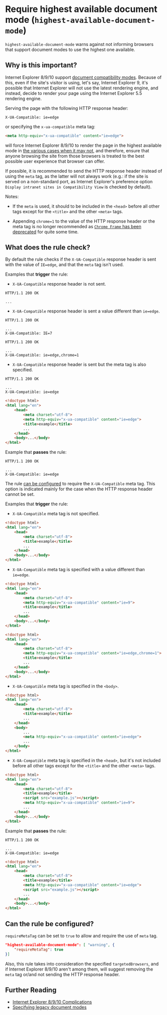 # Require highest available document mode (`highest-available-document-mode`)

`highest-available-document-mode` warns against not informing browsers
that support document modes to use the highest one available.

## Why is this important?

Internet Explorer 8/9/10 support [document compatibility
modes](https://msdn.microsoft.com/en-us/library/cc288325.aspx).
Because of this, even if the site's visitor is using, let's say,
Internet Explorer 9, it's possible that Internet Explorer will not
use the latest rendering engine, and instead, decide to render your
page using the Internet Explorer 5.5 rendering engine.

Serving the page with the following HTTP response header:

```text
X-UA-Compatible: ie=edge
```

or specifying the `x-ua-compatible` meta tag:

```html
<meta http-equiv="x-ua-compatible" content="ie=edge">
```

will force Internet Explorer 8/9/10 to render the page in the
highest available mode in [the various cases when it may
not](https://hsivonen.fi/doctype/#ie8), and therefore, ensure that
anyone browsing the site from those browsers is treated to the best
possible user experience that browser can offer.

If possible, it is recommended to send the HTTP response header
instead of using the `meta` tag, as the latter will not always work
(e.g.: if the site is served on a non-standard port, as Internet
Explorer's preference option `Display intranet sites in Compatibility
View` is checked by default).

Notes:

* If the `meta` is used, it should to be included in the `<head>`
  before all other tags except for the `<title>` and the other
  `<meta>` tags.

* Appending `chrome=1` to the value of the HTTP response header or
  the meta tag is no longer recommended as [`Chrome Frame` has been
  deprecated](https://blog.chromium.org/2013/06/retiring-chrome-frame.html)
  for quite some time.

## What does the rule check?

By default the rule checks if the `X-UA-Compatible` response header is
sent with the value of `IE=edge`, and that the `meta` tag isn't used.

Examples that **trigger** the rule:

* `X-UA-Compatible` response header is not sent.

```text
HTTP/1.1 200 OK

...
```

* `X-UA-Compatible` response header is sent a value different
  than `ie=edge`.

```text
HTTP/1.1 200 OK

...
X-UA-Compatible: IE=7
```

```text
HTTP/1.1 200 OK

...
X-UA-Compatible: ie=edge,chrome=1
```

* `X-UA-Compatible` response header is sent but the meta tag is
  also specified.

```text
HTTP/1.1 200 OK

...
X-UA-Compatible: ie=edge
```

```html
<!doctype html>
<html lang="en">
    <head>
        <meta charset="utf-8">
        <meta http-equiv="x-ua-compatible" content="ie=edge">
        <title>example</title>
        ...
    </head>
    <body>...</body>
</html>
```

Example that **passes** the rule:

```text
HTTP/1.1 200 OK

...
X-UA-Compatible: ie=edge
```

The rule [can be configured](#can-the-rule-be-configured) to require
the `X-UA-Compatible` meta tag. This option is indicated mainly for the
case when the HTTP response header cannot be set.

Examples that **trigger** the rule:

* `X-UA-Compatible` meta tag is not specified.

```html
<!doctype html>
<html lang="en">
    <head>
        <meta charset="utf-8">
        <title>example</title>
        ...
    </head>
    <body>...</body>
</html>
```

* `X-UA-Compatible` meta tag is specified with a value different than
  `ie=edge`.

```html
<!doctype html>
<html lang="en">
    <head>
        <meta charset="utf-8">
        <meta http-equiv="x-ua-compatible" content="ie=9">
        <title>example</title>
        ...
    </head>
    <body>...</body>
</html>
```

```html
<!doctype html>
<html lang="en">
    <head>
        <meta charset="utf-8">
        <meta http-equiv="x-ua-compatible" content="ie=edge,chrome=1">
        <title>example</title>
        ...
    </head>
    <body>...</body>
</html>
```

* `X-UA-Compatible` meta tag is specified in the `<body>`.

```html
<!doctype html>
<html lang="en">
    <head>
        <meta charset="utf-8">
        <title>example</title>
        ...
    </head>
    <body>
        ...
        <meta http-equiv="x-ua-compatible" content="ie=edge">
        ...
    </body>
</html>
```

* `X-UA-Compatible` meta tag is specified in the `<head>`, but it's
  not included before all other tags except for the `<title>` and the
  other `<meta>` tags.

```html
<!doctype html>
<html lang="en">
    <head>
        <meta charset="utf-8">
        <title>example</title>
        <script src="example.js"></script>
        <meta http-equiv="x-ua-compatible" content="ie=9">
        ...
    </head>
    <body>...</body>
</html>
```

Example that **passes** the rule:

```text
HTTP/1.1 200 OK

...
X-UA-Compatible: ie=edge
```

```html
<!doctype html>
<html lang="en">
    <head>
        <meta charset="utf-8">
        <title>example</title>
        <meta http-equiv="x-ua-compatible" content="ie=edge">
        <script src="example.js"></script>
        ...
    </head>
    <body>...</body>
</html>
```

## Can the rule be configured?

`requireMetaTag` can be set to `true` to allow and require the use of
`meta` tag.

```json
"highest-available-document-mode": [ "warning", {
    "requireMetaTag": true
}]
```

Also, this rule takes into consideration the specified
`targetedBrowsers`, and if Internet Explorer 8/9/10 aren't among
them, will suggest removing the `meta` tag or/and not sending the
HTTP response header.

## Further Reading

* [Internet Explorer 8/9/10 Complications](https://hsivonen.fi/doctype/#ie8)
* [Specifying legacy document modes](https://msdn.microsoft.com/en-us/library/jj676915.aspx)
